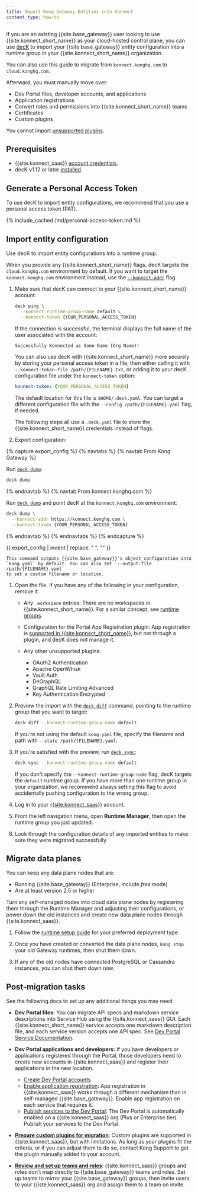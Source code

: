 ```yaml
---
title: Import Kong Gateway Entities into Konnect
content_type: how-to
---
```


If you are an existing {{site.base_gateway}} user looking to use {{site.konnect_short_name}}
as your cloud-hosted control plane, you can use [decK](/deck/) to import your
{{site.base_gateway}} entity configuration into a runtime group in your
{{site.konnect_short_name}} organization.

You can also use this guide to migrate from `konnect.konghq.com` to `cloud.konghq.com`.

Afterward, you must manually move over:
* Dev Portal files, developer accounts, and applications
* Application registrations
* Convert roles and permissions into {{site.konnect_short_name}} teams
* Certificates
* Custom plugins

You cannot import [unsupported plugins](/konnect/servicehub/plugins/#plugin-limitations).

## Prerequisites
* {{site.konnect_saas}} [account credentials](/konnect/getting-started/access-account/).
* decK v1.12 or later [installed](/deck/latest/installation/).

## Generate a Personal Access Token

To use decK to import entity configurations, we recommend that you use a personal access token (PAT).

{% include_cached /md/personal-access-token.md %}

## Import entity configuration

Use decK to import entity configurations into a runtime group.

When you provide any {{site.konnect_short_name}} flags, decK targets the `cloud.konghq.com` environment by default.
If you want to target the `konnect.konghq.com` environment instead, use the [`--konnect-addr`](/deck/latest/guides/konnect/#target-a-konnect-api) flag.

1. Make sure that decK can connect to your {{site.konnect_short_name}} account:

    ```sh
    deck ping \
      --konnect-runtime-group-name default \
      --konnect-token {YOUR_PERSONAL_ACCESS_TOKEN}
    ```

    If the connection is successful, the terminal displays the full name of the
    user associated with the account:

    ```sh
    Successfully Konnected as Some Name (Org Name)!
    ```

    You can also use decK with {{site.konnect_short_name}} more securely by storing
    your personal access token in a file, then either calling it with
    `--konnect-token-file /path/{FILENAME}.txt`, or adding it to your decK configuration
    file under the `konnect-token` option:

    ```yaml
    konnect-token: {YOUR_PERSONAL_ACCESS_TOKEN}
    ```

    The default location for this file is `$HOME/.deck.yaml`. You can target a
    different configuration file with the `--config /path/{FILENAME}.yaml` flag,
    if needed.

    The following steps all use a `.deck.yaml` file to store the
    {{site.konnect_short_name}} credentials instead of flags.

1. Export configuration:

{% capture export_config %}
{% navtabs %}
{% navtab From Kong Gateway %}

Run [`deck dump`](/deck/latest/reference/deck_dump):

```sh
deck dump
```
{% endnavtab %}
{% navtab From konnect.konghq.com %}

Run [`deck dump`](/deck/latest/reference/deck_dump) and point decK at the `konnect.konghq.com` environment:

```sh
deck dump \
  --konnect-addr https://konnect.konghq.com \
  --konnect-token {YOUR_PERSONAL_ACCESS_TOKEN}
```
{% endnavtab %}
{% endnavtabs %}
{% endcapture %}

{{ export_config | indent | replace: " </code>", "</code>" }}

    This command outputs {{site.base_gateway}}'s object configuration into
    `kong.yaml` by default. You can also set `--output-file /path/{FILENAME}.yaml`
    to set a custom filename or location.

1. Open the file. If you have any of the following in your configuration, remove it:

    * Any `_workspace` entries: There are no workspaces in {{site.konnect_short_name}}. For a similar
    concept, see [runtime groups](/konnect/runtime-manager/runtime-groups).

    * Configuration for the Portal App Registration plugin: App registration is
    [supported in {{site.konnect_short_name}}](/konnect/dev-portal/applications/application-overview),
    but not through a plugin, and decK does not manage it.

    * Any other unsupported plugins:
        * OAuth2 Authentication
        * Apache OpenWhisk
        * Vault Auth
        * DeGraphQL
        * GraphQL Rate Limiting Advanced
        * Key Authentication Encrypted

1. Preview the import with the [`deck diff`](/deck/latest/reference/deck_diff)
command, pointing to the runtime group that you want to target:

    ```sh
    deck diff --konnect-runtime-group-name default
    ```

    If you're not using the default `kong.yaml` file, specify the filename and
    path with `--state /path/{FILENAME}.yaml`.

1. If you're satisfied with the preview, run [`deck sync`](/deck/latest/reference/deck_sync):

    ```sh
    deck sync --konnect-runtime-group-name default
    ```

    If you don't specify the `--konnect-runtime-group-name` flag, decK targets the
    `default` runtime group. If you have more than one runtime group in your
    organization, we recommend always setting this flag to avoid accidentally
    pushing configuration to the wrong group.

1. Log in to your [{{site.konnect_saas}}](http://cloud.konghq.com/login) account.

1. From the left navigation menu, open **Runtime Manager**, then open the runtime group
you just updated.

1. Look through the configuration details of any imported entities to make sure
they were migrated successfully.

## Migrate data planes

You can keep any data plane nodes that are:
* Running {{site.base_gateway}} (Enterprise, include _free_ mode)
* Are at least version 2.5 or higher

Turn any self-managed nodes into cloud data plane nodes by registering them
through the Runtime Manager and adjusting their configurations, or power down
the old instances and create new data plane nodes through {{site.konnect_saas}}.

1. Follow the [runtime setup guide](/konnect/runtime-manager/#runtime-instances) for
your preferred deployment type.

2. Once you have created or converted the data plane nodes, `kong stop` your
old Gateway runtimes, then shut them down.

3. If any of the old nodes have connected PostgreSQL or Cassandra instances,
you can shut them down now.

## Post-migration tasks

See the following docs to set up any additional things you may need:

* **Dev Portal files:** You can migrate API specs and markdown service descriptions
into Service Hub using the {{site.konnect_saas}} GUI. Each {{site.konnect_short_name}} service accepts
one markdown description file, and each service version accepts one API spec.
See [Dev Portal Service Documentation](/konnect/servicehub/service-documentation).

* **Dev Portal applications and developers:** If you have developers or
applications registered through the Portal, those developers need to create new
accounts in {{site.konnect_saas}} and register their applications in the new
location.
    * [Create Dev Portal accounts](/konnect/dev-portal/dev-reg)
    * [Enable application registration](/konnect/dev-portal/applications/enable-app-reg):
    App registration in {{site.konnect_saas}} works through a different
    mechanism than in self-managed {{site.base_gateway}}. Enable app
    registration on each service that requires it.
    * [Publish services to the Dev Portal](/konnect/servicehub/service-documentation/#publishing):
    The Dev Portal is automatically enabled on a {{site.konnect_saas}} org
    (Plus or Enterprise tier). Publish your services to the Dev Portal.
* [**Prepare custom plugins for migration**](/konnect/servicehub/plugins/#custom-plugins):
Custom plugins are supported in {{site.konnect_saas}}, but with limitations. As
long as your plugins fit the criteria, or if you can adjust them to do so,
contact Kong Support to get the plugin manually added to your account.
* [**Review and set up teams and roles**](/konnect/org-management/teams-and-roles):
{{site.konnect_saas}} groups and roles don't map directly to
{{site.base_gateway}} teams and roles. Set up teams to mirror your
{{site.base_gateway}} groups, then invite users to your {{iste.konnect_saas}}
org and assign them to a team on invite.
